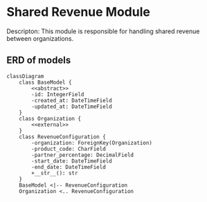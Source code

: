 # Shared Revenue Module

Descripton:
This module is responsible for handling shared revenue between organizations.

## ERD of models

```mermaid
classDiagram
    class BaseModel {
        <<abstract>>
        -id: IntegerField
        -created_at: DateTimeField
        -updated_at: DateTimeField
    }
    class Organization {
        <<external>>
    }
    class RevenueConfiguration {
        -organization: ForeignKey(Organization)
        -product_code: CharField
        -partner_percentage: DecimalField
        -start_date: DateTimeField
        -end_date: DateTimeField
        +__str__(): str
    }
    BaseModel <|-- RevenueConfiguration
    Organization <.. RevenueConfiguration
```
